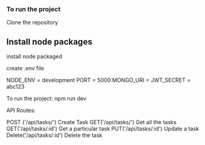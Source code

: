 ### To run the project
Clone the repository
## Install node packages
install node packaged


create .env file 

NODE_ENV = development
PORT = 5000
MONGO_URI = 
JWT_SECRET = abc123


To run the project: npm run dev

API Routes:

   POST ('/api/tasks/') Create Task
    GET('/api/tasks/') Get all the tasks
    GET('/api/tasks/:id') Get a particular task
    PUT('/api/tasks/:id') Update a task
    Delete('/api/tasks/:id') Delete the task



